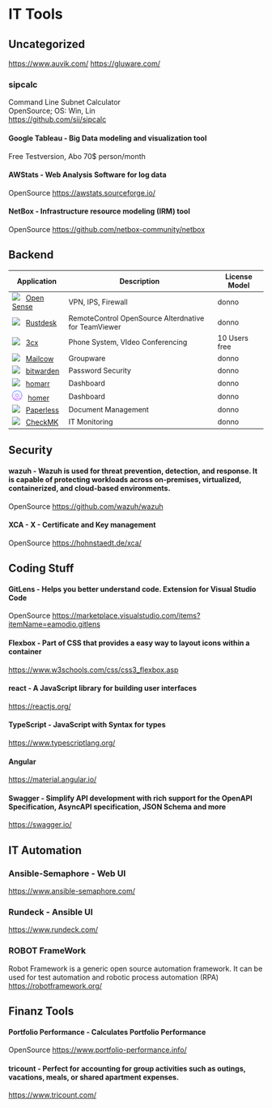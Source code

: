 # IT Tools
## Uncategorized

https://www.auvik.com/
https://gluware.com/

### sipcalc
Command Line Subnet Calculator  
OpenSource; OS: Win, Lin  
https://github.com/sii/sipcalc

#### Google Tableau - Big Data modeling and visualization tool
Free Testversion, Abo 70$ person/month


#### AWStats - Web Analysis Software for log data
OpenSource
https://awstats.sourceforge.io/


#### NetBox - Infrastructure resource modeling (IRM) tool
OpenSource
https://github.com/netbox-community/netbox

## Backend
| Application  | Description | License Model |
| --- | --- | --- |
| <img src="https://upload.wikimedia.org/wikipedia/commons/c/c3/Opnsense-logo.svg" width="80"/>&nbsp;&nbsp;&nbsp;[Open Sense](https://opnsense.org) | VPN, IPS, Firewall | donno |
| <img src="https://upload.wikimedia.org/wikipedia/commons/thumb/9/96/Rustdesk.svg/48px-Rustdesk.svg.png" width="20"/>&nbsp;&nbsp;&nbsp;[Rustdesk](https://rustdesk.com) | RemoteControl OpenSource Alterdnative for TeamViewer | donno |
| <img src="https://www.3cx.com/wp-content/uploads/2018/08/logo-3.png" width="40"/>&nbsp;&nbsp;&nbsp;[3cx](https://www.3cx.com)| Phone System, VIdeo Conferencing | 10 Users free |
| <img src="https://mailcow.email/images/cow_mailcow.svg" width="20"/>&nbsp;&nbsp;&nbsp;[Mailcow](https://mailcow.email) | Groupware | donno |
| <img src="https://upload.wikimedia.org/wikipedia/commons/thumb/c/cc/Bitwarden_logo.svg/1200px-Bitwarden_logo.svg.png" width="20"/>&nbsp;&nbsp;&nbsp;[bitwarden](https://bitwarden.com) | Password Security | donno |
| <img src="https://homarr.dev/img/logo.png" width="20"/>&nbsp;&nbsp;&nbsp;[homarr](https://github.com/ajnart/homarr) | Dashboard | donno |
| <img src="https://raw.githubusercontent.com//bastienwirtz/homer/main/public/logo.png" width="20"/>&nbsp;&nbsp;&nbsp;[homer](https://github.com/bastienwirtz/homer)| Dashboard | donno |
| <img src="https://docs.paperless-ngx.com/assets/logo.svg" width="20"/>&nbsp;&nbsp;&nbsp;[Paperless](https://docs.paperless-ngx.com) | Document Management | donno |
| <img src="https://checkmk.com/application/files/cache/thumbnails/67fc39c599afdf20557d538416e3efd3.png" width="20"/>&nbsp;&nbsp;&nbsp;[CheckMK](https://checkmk.com)| IT Monitoring | donno |



## Security
#### wazuh - Wazuh is used for threat prevention, detection, and response. It is capable of protecting workloads across on-premises, virtualized, containerized, and cloud-based environments.
OpenSource
https://github.com/wazuh/wazuh

#### XCA - X - Certificate and Key management
OpenSource
https://hohnstaedt.de/xca/

## Coding Stuff

#### GitLens - Helps you better understand code. Extension for Visual Studio Code
OpenSource
https://marketplace.visualstudio.com/items?itemName=eamodio.gitlens

#### Flexbox - Part of CSS that provides a easy way to layout icons within a container
https://www.w3schools.com/css/css3_flexbox.asp

#### react - A JavaScript library for building user interfaces 
https://reactjs.org/

#### TypeScript - JavaScript with Syntax for types
https://www.typescriptlang.org/

#### Angular
https://material.angular.io/

#### Swagger - Simplify API development with rich support for the OpenAPI Specification, AsyncAPI specification, JSON Schema and more
https://swagger.io/

## IT Automation

### Ansible-Semaphore - Web UI
https://www.ansible-semaphore.com/

### Rundeck - Ansible UI
https://www.rundeck.com/

### ROBOT FrameWork
Robot Framework is a generic open source automation framework. It can be used for test automation and robotic process automation (RPA)
https://robotframework.org/

## Finanz Tools

#### Portfolio Performance - Calculates Portfolio Performance
OpenSource
https://www.portfolio-performance.info/

#### tricount - Perfect for accounting for group activities such as outings, vacations, meals, or shared apartment expenses.
https://www.tricount.com/
